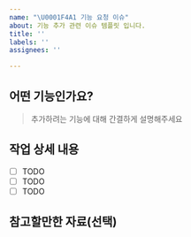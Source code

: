 ```yaml
---
name: "\U0001F4A1 기능 요청 이슈"
about: 기능 추가 관련 이슈 템플릿 입니다.
title: ''
labels: ''
assignees: ''

---
```


## 어떤 기능인가요?

> 추가하려는 기능에 대해 간결하게 설명해주세요

## 작업 상세 내용

- [ ] TODO
- [ ] TODO
- [ ] TODO

## 참고할만한 자료(선택)
